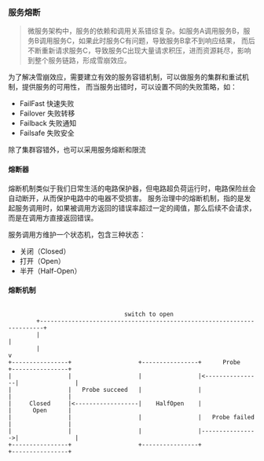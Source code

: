### 服务熔断
> 微服务架构中，服务的依赖和调用关系错综复杂。如服务A调用服务B，服务B调用服务C，如果此时服务C有问题，导致服务B拿不到响应结果，
> 而后不断重新请求服务C，导致服务C出现大量请求积压，进而资源耗尽，影响到整个服务链路，形成雪崩效应。

为了解决雪崩效应，需要建立有效的服务容错机制，可以做服务的集群和重试机制，提供服务的可用性，
而当服务出错时，可以设置不同的失败策略，如：
- FailFast 快速失败
- Failover 失败转移
- Failback 失败通知
- Failsafe 失败安全

除了集群容错外，也可以采用服务熔断和限流

#### 熔断器
熔断机制类似于我们日常生活的电路保护器，但电路超负荷运行时，电路保险丝会自动断开，从而保护电路中的电器不受损害。
服务治理中的熔断机制，指的是发起服务调用时，如果被调用方返回的错误率超过一定的阈值，那么后续不会请求，而是在调用方直接返回错误。

服务调用方维护一个状态机，包含三种状态：
- 关闭（Closed）
- 打开（Open）
- 半开（Half-Open）

#### 熔断机制
```

                                 switch to open
        +-----------------------------------------------------------------------+
        |                                                                       |
        |                                                                       v
+----------------+                   +----------------+      Probe      +----------------+
|                |                   |                |<----------------|                |
|                |   Probe succeed   |                |                 |                |
|     Closed     |<------------------|    HalfOpen    |                 |      Open      |
|                |                   |                |   Probe failed  |                |
|                |                   |                |---------------->|                |
+----------------+                   +----------------+                 +----------------+

```